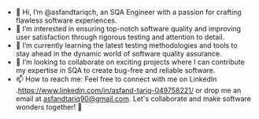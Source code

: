 
- 👋 Hi, I’m @asfandtariqch, an SQA Engineer with a passion for crafting flawless software experiences.
- 👀 I’m interested in ensuring top-notch software quality and improving user satisfaction through rigorous testing and attention to detail.
- 🌱 I’m currently learning the latest testing methodologies and tools to stay ahead in the dynamic world of software quality assurance.
- 💞️ I’m looking to collaborate on exciting projects where I can contribute my expertise in SQA to create bug-free and reliable software.
- 📫 How to reach me: Feel free to connect with me on LinkedIn .https://www.linkedin.com/in/asfand-tariq-049758221/ or drop me an email at asfandtariq90@gmail.com. Let's collaborate and make software wonders together! 🚀

<!---
asfandtariqch/asfandtariqch is a ✨ special ✨ repository because its `README.md` (this file) appears on your GitHub profile.
You can click the Preview link to take a look at your changes.
--->
